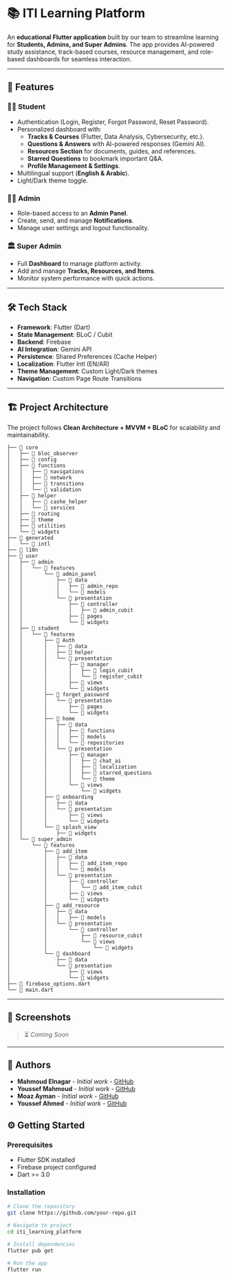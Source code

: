 # 📚 ITI Learning Platform  

An **educational Flutter application** built by our team to streamline learning for **Students, Admins, and Super Admins**. The app provides AI-powered study assistance, track-based courses, resource management, and role-based dashboards for seamless interaction.  

---

## 🚀 Features  

### 👨‍🎓 Student  
- Authentication (Login, Register, Forgot Password, Reset Password).  
- Personalized dashboard with:  
  - **Tracks & Courses** (Flutter, Data Analysis, Cybersecurity, etc.).  
  - **Questions & Answers** with AI-powered responses (Gemini AI).  
  - **Resources Section** for documents, guides, and references.  
  - **Starred Questions** to bookmark important Q&A.  
  - **Profile Management & Settings**.  
- Multilingual support (**English & Arabic**).  
- Light/Dark theme toggle.  

### 👨‍💻 Admin  
- Role-based access to an **Admin Panel**.  
- Create, send, and manage **Notifications**.  
- Manage user settings and logout functionality.  

### 🏛️ Super Admin  
- Full **Dashboard** to manage platform activity.  
- Add and manage **Tracks, Resources, and Items**.  
- Monitor system performance with quick actions.  

---
## 🛠️ Tech Stack  

- **Framework**: Flutter (Dart)  
- **State Management**: BLoC / Cubit  
- **Backend**: Firebase  
- **AI Integration**: Gemini API  
- **Persistence**: Shared Preferences (Cache Helper)  
- **Localization**: Flutter Intl (EN/AR)  
- **Theme Management**: Custom Light/Dark themes  
- **Navigation**: Custom Page Route Transitions  

---

## 🏗️ Project Architecture  

The project follows **Clean Architecture + MVVM + BLoC** for scalability and maintainability.  
```
├── 📁 core
│   ├── 📁 bloc_observer
│   ├── 📁 config
│   ├── 📁 functions
│   │   ├── 📁 navigations
│   │   ├── 📁 network
│   │   ├── 📁 transitions
│   │   └── 📁 validation
│   ├── 📁 helper
│   │   ├── 📁 cashe_helper
│   │   └── 📁 services
│   ├── 📁 routing
│   ├── 📁 theme
│   ├── 📁 utilities
│   └── 📁 widgets
├── 📁 generated
│   └── 📁 intl
├── 📁 l10n
├── 📁 user
│   ├── 📁 admin
│   │   └── 📁 features
│   │       └── 📁 admin_panel
│   │           ├── 📁 data
│   │           │   ├── 📁 admin_repo
│   │           │   └── 📁 models
│   │           └── 📁 presentation
│   │               ├── 📁 controller
│   │               │   ├── 📁 admin_cubit
│   │               ├── 📁 pages
│   │               └── 📁 widgets
│   ├── 📁 student
│   │   └── 📁 features
│   │       ├── 📁 Auth
│   │       │   ├── 📁 data
│   │       │   ├── 📁 helper
│   │       │   └── 📁 presentation
│   │       │       ├── 📁 manager
│   │       │       │   ├── 📁 login_cubit
│   │       │       │   └── 📁 register_cubit
│   │       │       ├── 📁 views
│   │       │       └── 📁 widgets
│   │       ├── 📁 forget_password
│   │       │   └── 📁 presentation
│   │       │       ├── 📁 pages
│   │       │       └── 📁 widgets
│   │       ├── 📁 home
│   │       │   ├── 📁 data
│   │       │   │   ├── 📁 functions
│   │       │   │   ├── 📁 models
│   │       │   │   └── 📁 repositories
│   │       │   └── 📁 presentation
│   │       │       ├── 📁 manager
│   │       │       │   ├── 📁 chat_ai
│   │       │       │   ├── 📁 localization
│   │       │       │   ├── 📁 starred_questions
│   │       │       │   └── 📁 theme
│   │       │       └── 📁 views
│   │       │           └── 📁 widgets
│   │       ├── 📁 onboarding
│   │       │   ├── 📁 data
│   │       │   └── 📁 presentation
│   │       │       ├── 📁 views
│   │       │       └── 📁 widgets
│   │       └── 📁 splash_view
│   │           ├── 📁 widgets
│   └── 📁 super_admin
│       └── 📁 features
│           ├── 📁 add_item
│           │   ├── 📁 data
│           │   │   ├── 📁 add_item_repo
│           │   │   └── 📁 models
│           │   └── 📁 presentation
│           │       ├── 📁 controller
│           │       │   └── 📁 add_item_cubit
│           │       ├── 📁 views
│           │       └── 📁 widgets
│           ├── 📁 add_resource
│           │   ├── 📁 data
│           │   │   ├── 📁 models
│           │   └── 📁 presentation
│           │       └── 📁 controller
│           │           ├── 📁 resource_cubit
│           │           └── 📁 views
│           │               └── 📁 widgets
│           └── 📁 dashboard
│               ├── 📁 data
│               └── 📁 presentation
│                   ├── 📁 views
│                   └── 📁 widgets
├── 🔵 firebase_options.dart
└── 🔵 main.dart

```
---
## 📱 Screenshots

> ⏳ *Coming Soon*

---

## 👥 Authors

- **Mahmoud Elnagar** - *Initial work* - [GitHub](https://github.com/Mahmoudelnagar5/)
- **Youssef Mahmoud** - *Initial work* - [GitHub](https://github.com/Youssef-Ma7moud-Eid)
- **Moaz Ayman** - *Initial work* - [GitHub](https://github.com/moaz-abdeltawab92)
- **Youssef Ahmed** - *Initial work* - [GitHub](https://github.com/yousefa7med)


## ⚙️ Getting Started  

### Prerequisites  
- Flutter SDK installed  
- Firebase project configured  
- Dart >= 3.0  

### Installation  
```bash
# Clone the repository
git clone https://github.com/your-repo.git  

# Navigate to project
cd iti_learning_platform  

# Install dependencies
flutter pub get  

# Run the app
flutter run



